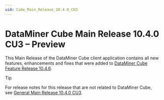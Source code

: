 ```yaml
---
uid: Cube_Main_Release_10.4.0_CU3
---
```


# DataMiner Cube Main Release 10.4.0 CU3 – Preview

This Main Release of the DataMiner Cube client application contains all new features, enhancements and fixes that were added to [DataMiner Cube Feature Release 10.4.6](xref:Cube_Feature_Release_10.4.6).

> [!TIP]
> For release notes for this release that are not related to DataMiner Cube, see [General Main Release 10.4.0 CU3](xref:General_Main_Release_10.4.0_CU3).
